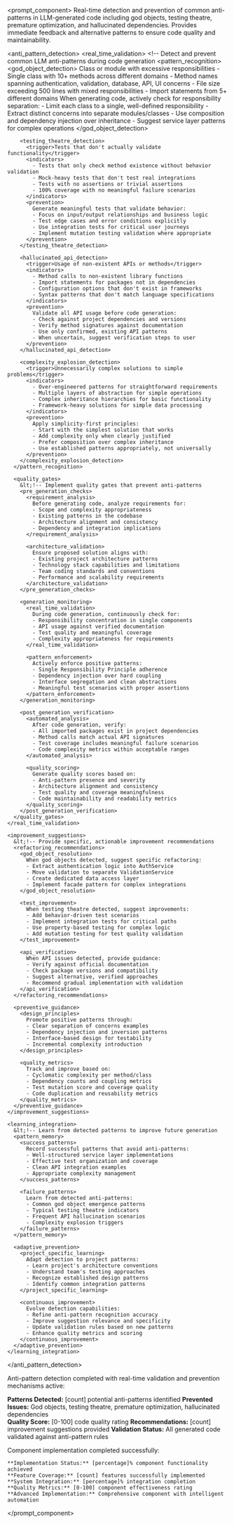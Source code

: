 <prompt_component>
  <step name="Anti-Pattern Detection and Prevention">
    <description>
Real-time detection and prevention of common anti-patterns in LLM-generated code including god objects, testing theatre, premature optimization, and hallucinated dependencies. Provides immediate feedback and alternative patterns to ensure code quality and maintainability.
    </description>
  </step>

  <anti_pattern_detection>
    <real_time_validation>
      &lt;!-- Detect and prevent common LLM anti-patterns during code generation 
      <pattern_recognition>
        <god_object_detection>
          <trigger>Class or module with excessive responsibilities</trigger>
          <indicators>
            - Single class with 10+ methods across different domains
            - Method names spanning authentication, validation, database, API, UI concerns
            - File size exceeding 500 lines with mixed responsibilities
            - Import statements from 5+ different domains
          </indicators>
          <prevention>
            When generating code, actively check for responsibility separation:
            - Limit each class to a single, well-defined responsibility
            - Extract distinct concerns into separate modules/classes
            - Use composition and dependency injection over inheritance
            - Suggest service layer patterns for complex operations
          </prevention>
        </god_object_detection>
        
        <testing_theatre_detection>
          <trigger>Tests that don't actually validate functionality</trigger>
          <indicators>
            - Tests that only check method existence without behavior validation
            - Mock-heavy tests that don't test real integrations
            - Tests with no assertions or trivial assertions
            - 100% coverage with no meaningful failure scenarios
          </indicators>
          <prevention>
            Generate meaningful tests that validate behavior:
            - Focus on input/output relationships and business logic
            - Test edge cases and error conditions explicitly
            - Use integration tests for critical user journeys
            - Implement mutation testing validation where appropriate
          </prevention>
        </testing_theatre_detection>
        
        <hallucinated_api_detection>
          <trigger>Usage of non-existent APIs or methods</trigger>
          <indicators>
            - Method calls to non-existent library functions
            - Import statements for packages not in dependencies
            - Configuration options that don't exist in frameworks
            - Syntax patterns that don't match language specifications
          </indicators>
          <prevention>
            Validate all API usage before code generation:
            - Check against project dependencies and versions
            - Verify method signatures against documentation
            - Use only confirmed, existing API patterns
            - When uncertain, suggest verification steps to user
          </prevention>
        </hallucinated_api_detection>
        
        <complexity_explosion_detection>
          <trigger>Unnecessarily complex solutions to simple problems</trigger>
          <indicators>
            - Over-engineered patterns for straightforward requirements
            - Multiple layers of abstraction for simple operations
            - Complex inheritance hierarchies for basic functionality
            - Framework-heavy solutions for simple data processing
          </indicators>
          <prevention>
            Apply simplicity-first principles:
            - Start with the simplest solution that works
            - Add complexity only when clearly justified
            - Prefer composition over complex inheritance
            - Use established patterns appropriately, not universally
          </prevention>
        </complexity_explosion_detection>
      </pattern_recognition>
      
      <quality_gates>
        &lt;!-- Implement quality gates that prevent anti-patterns 
        <pre_generation_checks>
          <requirement_analysis>
            Before generating code, analyze requirements for:
            - Scope and complexity appropriateness
            - Existing patterns in the codebase
            - Architecture alignment and consistency
            - Dependency and integration implications
          </requirement_analysis>
          
          <architecture_validation>
            Ensure proposed solution aligns with:
            - Existing project architecture patterns
            - Technology stack capabilities and limitations
            - Team coding standards and conventions
            - Performance and scalability requirements
          </architecture_validation>
        </pre_generation_checks>
        
        <generation_monitoring>
          <real_time_validation>
            During code generation, continuously check for:
            - Responsibility concentration in single components
            - API usage against verified documentation
            - Test quality and meaningful coverage
            - Complexity appropriateness for requirements
          </real_time_validation>
          
          <pattern_enforcement>
            Actively enforce positive patterns:
            - Single Responsibility Principle adherence
            - Dependency injection over hard coupling
            - Interface segregation and clean abstractions
            - Meaningful test scenarios with proper assertions
          </pattern_enforcement>
        </generation_monitoring>
        
        <post_generation_verification>
          <automated_analysis>
            After code generation, verify:
            - All imported packages exist in project dependencies
            - Method calls match actual API signatures
            - Test coverage includes meaningful failure scenarios
            - Code complexity metrics within acceptable ranges
          </automated_analysis>
          
          <quality_scoring>
            Generate quality scores based on:
            - Anti-pattern presence and severity
            - Architecture alignment and consistency
            - Test quality and coverage meaningfulness
            - Code maintainability and readability metrics
          </quality_scoring>
        </post_generation_verification>
      </quality_gates>
    </real_time_validation>
    
    <improvement_suggestions>
      &lt;!-- Provide specific, actionable improvement recommendations 
      <refactoring_recommendations>
        <god_object_resolution>
          When god objects detected, suggest specific refactoring:
          - Extract authentication logic into AuthService
          - Move validation to separate ValidationService
          - Create dedicated data access layer
          - Implement facade pattern for complex integrations
        </god_object_resolution>
        
        <test_improvement>
          When testing theatre detected, suggest improvements:
          - Add behavior-driven test scenarios
          - Implement integration tests for critical paths
          - Use property-based testing for complex logic
          - Add mutation testing for test quality validation
        </test_improvement>
        
        <api_verification>
          When API issues detected, provide guidance:
          - Verify against official documentation
          - Check package versions and compatibility
          - Suggest alternative, verified approaches
          - Recommend gradual implementation with validation
        </api_verification>
      </refactoring_recommendations>
      
      <preventive_guidance>
        <design_principles>
          Promote positive patterns through:
          - Clear separation of concerns examples
          - Dependency injection and inversion patterns
          - Interface-based design for testability
          - Incremental complexity introduction
        </design_principles>
        
        <quality_metrics>
          Track and improve based on:
          - Cyclomatic complexity per method/class
          - Dependency counts and coupling metrics
          - Test mutation score and coverage quality
          - Code duplication and reusability metrics
        </quality_metrics>
      </preventive_guidance>
    </improvement_suggestions>
    
    <learning_integration>
      &lt;!-- Learn from detected patterns to improve future generation 
      <pattern_memory>
        <success_patterns>
          Record successful patterns that avoid anti-patterns:
          - Well-structured service layer implementations
          - Effective test organization and coverage
          - Clean API integration examples
          - Appropriate complexity management
        </success_patterns>
        
        <failure_patterns>
          Learn from detected anti-patterns:
          - Common god object emergence patterns
          - Typical testing theatre indicators
          - Frequent API hallucination scenarios
          - Complexity explosion triggers
        </failure_patterns>
      </pattern_memory>
      
      <adaptive_prevention>
        <project_specific_learning>
          Adapt detection to project patterns:
          - Learn project's architecture conventions
          - Understand team's testing approaches
          - Recognize established design patterns
          - Identify common integration patterns
        </project_specific_learning>
        
        <continuous_improvement>
          Evolve detection capabilities:
          - Refine anti-pattern recognition accuracy
          - Improve suggestion relevance and specificity
          - Update validation rules based on new patterns
          - Enhance quality metrics and scoring
        </continuous_improvement>
      </adaptive_prevention>
    </learning_integration>
  </anti_pattern_detection>

  <output>
Anti-pattern detection completed with real-time validation and prevention mechanisms active:

**Patterns Detected:** [count] potential anti-patterns identified
**Prevented Issues:** God objects, testing theatre, premature optimization, hallucinated dependencies  
**Quality Score:** [0-100] code quality rating
**Recommendations:** [count] improvement suggestions provided
**Validation Status:** All generated code validated against anti-pattern rules
  </output>

  <output>
    Component implementation completed successfully:

    **Implementation Status:** [percentage]% component functionality achieved
    **Feature Coverage:** [count] features successfully implemented
    **System Integration:** [percentage]% integration completion
    **Quality Metrics:** [0-100] component effectiveness rating
    **Advanced Implementation:** Comprehensive component with intelligent automation
  </output>

</prompt_component>